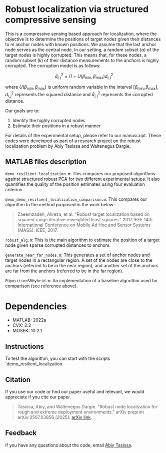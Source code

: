 # Robust localization via structured compressive sensing

This is a compressive sensing based approach for localization, where the objective is to determine the positions of target nodes given their distances to $m$ anchor nodes with known positions. We assume that the last anchor node serves as the central node. In our setting, a random subset ($\alpha$) of the target nodes is highly 
corrupted. This means that, for these nodes, a random subset ($k$) of their distance measurements to the anchors is highly corrupted. The corruption model is as follows:

$$\bar{d}_{i,j}^2 = (1 +  U(\beta_{\min},\beta_{max}) d_{i,j}^2$$

where $U(\beta_{\min},\beta_{\max})$ is uniform random variable in the interval $[\beta_{\min},\beta_{\max}]$,   $d_{i,j}^2$ represents the squared distance and $\bar{d}_{i,j}^2$ represents the corrupted distance.

Our goals are to:

1. Identify the highly corrupted nodes
2. Estimate their positions in a robust manner

For details of the experimental setup, please refer to our manuscript. These codes were developed as part of a research project on the robust localization problem by Abiy Tasissa and Waltenegus Dargie. 

## MATLAB files description
`demo_resilient_localization.m`: This compares our proposed algorithms against structured robust PCA for two different experimental setups. It also quantifies
the quality of the position estimates using four evaluation criterion.

`demo_demo_resilient_localization_comparison.m`: This compares our algorithm to the method proposed in the work below:
>  Zaeemzadeh, Alireza, et al. "Robust target localization based on squared range iterative reweighted least squares." 2017 IEEE 14th International Conference on Mobile Ad Hoc and Sensor Systems (MASS). IEEE, 2017.

`robust_alg.m`: This is the main algorithm to estimate the position of a target node given sparse corrupted distances to anchors. 

`generate_near_far_nodes.m`: This generates a set of anchor nodes and target nodes in a rectangular region. A set of the nodes are close to the anchors (referred to be in the near region), and another set of the anchors are far from the anchors (referred to be in the far region). 

`PUpositionSRHybrid.m`: An implementation of a baseline algorithm used for comparison (see reference above).

# Dependencies

* MATLAB: 2022a
* CVX: 2.2
* MOSEK: 10.2.1

## Instructions

To test the algorithm, you can start with the scripts `demo_resilient_localization.

## Citation

If you use our code or find our paper useful and relevant, we would appreciate if you cite our paper. 
> Tasissa, Abiy, and Waltenegus Dargie. "Robust node localization for rough and extreme deployment environments." arXiv preprint arXiv:2507.03856 (2025).
[arXiv link](https://arxiv.org/abs/2507.03856). 

## Feedback

If you have any questions about the code, email <a href="mailto:abiy19@gmail.com">Abiy Tasissa</a>.

